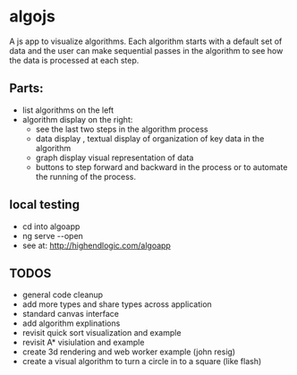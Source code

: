 # algojs
A js app to visualize algorithms. Each algorithm starts with a default set of data
and the user can make sequential passes in the algorithm to see how the data is processed
at each step.

## Parts:
- list algorithms on the left 
- algorithm display on the right:
    - see the last two steps in the algorithm process
    - data display , textual display of organization of key data in the algorithm
    - graph display visual representation of data
    - buttons to step forward and backward in the process or to automate the running of the 
    process. 
    
## local testing
* cd into algoapp
* ng serve --open
* see at: http://highendlogic.com/algoapp

## TODOS
* general code cleanup
* add more types and share types across application
* standard canvas interface
* add algorithm explinations
* revisit quick sort visualization and example
* revisit A* visiulation and example
* create 3d rendering and web worker example (john resig)
* create a visual algorithm to turn a circle in to a square (like flash)
